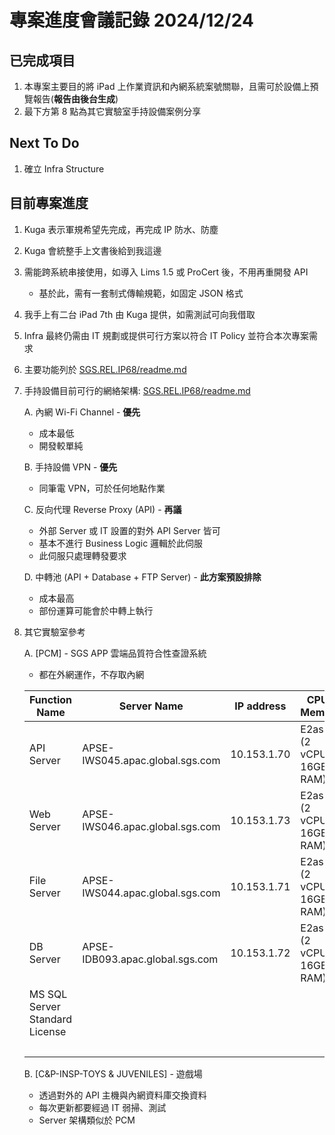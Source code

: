 # 專案進度會議記錄 2024/12/24

## 已完成項目

1. 本專案主要目的將 iPad 上作業資訊和內網系統案號關聯，且需可於設備上預覽報告(**報告由後台生成**)
2. 最下方第 8 點為其它實驗室手持設備案例分享

## Next To Do

1. 確立 Infra Structure

## 目前專案進度

1. Kuga 表示軍規希望先完成，再完成 IP 防水、防塵
2. Kuga 會統整手上文書後給到我這邊
3. 需能跨系統串接使用，如導入 Lims 1.5 或 ProCert 後，不用再重開發 API
   - 基於此，需有一套制式傳輸規範，如固定 JSON 格式
4. 我手上有二台 iPad 7th 由 Kuga 提供，如需測試可向我借取
5. Infra 最終仍需由 IT 規劃或提供可行方案以符合 IT Policy 並符合本次專案需求
6. 主要功能列於 [SGS.REL.IP68/readme.md](../../../README.md)
7. 手持設備目前可行的網絡架構: [SGS.REL.IP68/readme.md](../../../README.md)
   
   A. 內網 Wi-Fi Channel - **優先**
   - 成本最低
   - 開發較單純

   B. 手持設備 VPN - **優先**
   - 同筆電 VPN，可於任何地點作業

   C. 反向代理 Reverse Proxy (API) - **再議**
   - 外部 Server 或 IT 設置的對外 API Server 皆可
   - 基本不進行 Business Logic 邏輯於此伺服
   - 此伺服只處理轉發要求

   D. 中轉池 (API + Database + FTP Server) - **此方案預設排除**
   - 成本最高
   - 部份運算可能會於中轉上執行

8. 其它實驗室參考

   A. [PCM] - SGS APP 雲端品質符合性查證系統
   - 都在外網運作，不存取內網

   | Function Name | Server Name | IP address | CPU / Memory | Disk size | EUR | NTD | Period |
   |--------------|-------------|------------|--------------|-----------|-----|-----|---|
   | API Server | APSE-IWS045.apac.global.sgs.com | 10.153.1.70 | E2as v4 (2 vCPU, 16GB RAM) | 64GB | 107.31 | 3,490.79 | Monthly |
   | Web Server | APSE-IWS046.apac.global.sgs.com | 10.153.1.73 | E2as v4 (2 vCPU, 16GB RAM) | 64GB | 107.31 | 3,490.79 | Monthly |
   | File Server | APSE-IWS044.apac.global.sgs.com | 10.153.1.71 | E2as v4 (2 vCPU, 16GB RAM) | 256GB | 119.64 | 3,891.89 | Monthly |
   | DB Server | APSE-IDB093.apac.global.sgs.com | 10.153.1.72 | E2as v4 (2 vCPU, 16GB RAM) | 64GB | 107.31 | 3,490.79 | Monthly |
   | MS SQL Server Standard License | | | | | 617.00 | 1,672.58 | Yearly |
   | | | | | | 1,058.57 | 16,036.86 | |

   B. [C&P-INSP-TOYS & JUVENILES] - 遊戲場
   - 透過對外的 API 主機與內網資料庫交換資料
   - 每次更新都要經過 IT 弱掃、測試
   - Server 架構類似於 PCM
